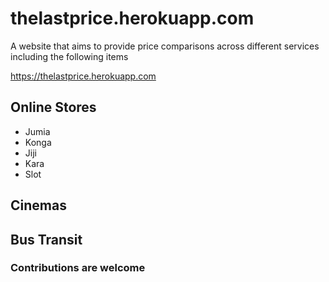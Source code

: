 # thelastprice.herokuapp.com
A website that aims to provide price comparisons across different services including the following items

https://thelastprice.herokuapp.com

## Online Stores
* Jumia
* Konga
* Jiji
* Kara
* Slot

## Cinemas


## Bus Transit

### Contributions are welcome
